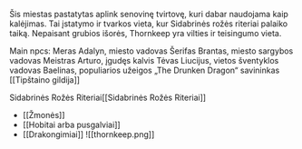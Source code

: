 Šis miestas pastatytas aplink senovinę tvirtovę, kuri dabar naudojama kaip kalėjimas. Tai įstatymo ir tvarkos vieta, kur Sidabrinės rožės riteriai palaiko taiką. Nepaisant grubios išorės, Thornkeep yra vilties ir teisingumo vieta.

Main npcs:
Meras Adalyn, miesto vadovas
Šerifas Brantas, miesto sargybos vadovas
Meistras Arturo, įgudęs kalvis
Tėvas Liucijus, vietos šventyklos vadovas
Baelinas, populiarios užeigos „The Drunken Dragon“ savininkas [[Tipštaino gildija]]

Sidabrinės Rožės Riteriai[[Sidabrinės Rožės Riteriai]]

-   [[Žmonės]]
-   [[Hobitai arba pusgalviai]]
-   [[Drakongimiai]]
![[thornkeep.png]]